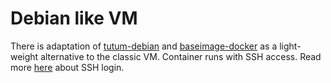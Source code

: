 # Debian like VM
There is adaptation of [tutum-debian](https://github.com/tutumcloud/tutum-debian) and [baseimage-docker](https://github.com/phusion/baseimage-docker) as a light-weight alternative to the classic VM.
Container runs with SSH access. Read more [here](https://github.com/tutumcloud/tutum-debian/blob/master/README.md#running-tutumdebian) about SSH login.
